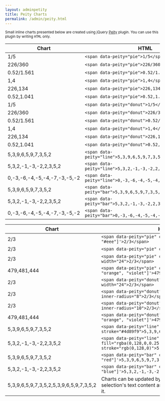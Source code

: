 ```yaml
---
layout: adminpetity
title: Peity Charts
permalink: /admin/peity.html
---
```

 <div class="layout-content-body">
          <div class="row gutter-xs">
            <div class="col-xs-12">
              <p><small>Small inline charts presented below are created using jQuery <a href="http://benpickles.github.io/peity" target="_blank">Peity</a> plugin. You can use this plugin by writing <code>HTML</code> only.</small></p>
            </div>
          </div>
          <div class="row gutter-xs">
            <div class="col-xs-12">
              <div class="panel">
                <div class="panel-body">
                  <div class="row gutter-xs">
                    <div class="col-md-6">
                      <div class="table-responsive">
                        <table class="table table-borderless table-middle m-b-0">
                          <thead>
                            <tr class="active">
                              <th class="text-center">Chart</th>
                              <th class="text-left">HTML</th>
                            </tr>
                          </thead>
                          <tbody>
                            <tr>
                              <td class="text-center">
                                <span data-peity="pie" data-fill='["#1c90fb", "#ddd"]'>1/5</span>
                              </td>
                              <td class="text-left"><code>&lt;span data-peity=&quot;pie&quot;&gt;1/5&lt;/span&gt;</code></td>
                            </tr>
                            <tr>
                              <td class="text-center">
                                <span data-peity="pie" data-fill='["#1c90fb", "#ddd"]'>226/360</span>
                              </td>
                              <td class="text-left"><code>&lt;span data-peity=&quot;pie&quot;&gt;226/360&lt;/span&gt;</code></td>
                            </tr>
                            <tr>
                              <td class="text-center">
                                <span data-peity="pie" data-fill='["#1c90fb", "#ddd"]'>0.52/1.561</span>
                              </td>
                              <td class="text-left"><code>&lt;span data-peity=&quot;pie&quot;&gt;0.52/1.561&lt;/span&gt;</code></td>
                            </tr>
                            <tr>
                              <td class="text-center">
                                <span data-peity="pie" data-fill='["#1c90fb", "#ddd"]'>1,4</span>
                              </td>
                              <td class="text-left"><code>&lt;span data-peity=&quot;pie&quot;&gt;1,4&lt;/span&gt;</code></td>
                            </tr>
                            <tr>
                              <td class="text-center">
                                <span data-peity="pie" data-fill='["#1c90fb", "#ddd"]'>226,134</span>
                              </td>
                              <td class="text-left"><code>&lt;span data-peity=&quot;pie&quot;&gt;226,134&lt;/span&gt;</code></td>
                            </tr>
                            <tr>
                              <td class="text-center">
                                <span data-peity="pie" data-fill='["#1c90fb", "#ddd"]'>0.52,1.041</span>
                              </td>
                              <td class="text-left"><code>&lt;span data-peity=&quot;pie&quot;&gt;0.52,1.041&lt;/span&gt;</code></td>
                            </tr>
                            <tr>
                              <td class="text-center">
                                <span data-peity="donut" data-fill='["#1c90fb", "#ddd"]'>1/5</span>
                              </td>
                              <td class="text-left"><code>&lt;span data-peity=&quot;donut&quot;&gt;1/5&lt;/span&gt;</code></td>
                            </tr>
                            <tr>
                              <td class="text-center">
                                <span data-peity="donut" data-fill='["#1c90fb", "#ddd"]'>226/360</span>
                              </td>
                              <td class="text-left"><code>&lt;span data-peity=&quot;donut&quot;&gt;226/360&lt;/span&gt;</code></td>
                            </tr>
                            <tr>
                              <td class="text-center">
                                <span data-peity="donut" data-fill='["#1c90fb", "#ddd"]'>0.52/1.561</span>
                              </td>
                              <td class="text-left"><code>&lt;span data-peity=&quot;donut&quot;&gt;0.52/1.561&lt;/span&gt;</code></td>
                            </tr>
                            <tr>
                              <td class="text-center">
                                <span data-peity="donut" data-fill='["#1c90fb", "#ddd"]'>1,4</span>
                              </td>
                              <td class="text-left"><code>&lt;span data-peity=&quot;donut&quot;&gt;1,4&lt;/span&gt;</code></td>
                            </tr>
                            <tr>
                              <td class="text-center">
                                <span data-peity="donut" data-fill='["#1c90fb", "#ddd"]'>226,134</span>
                              </td>
                              <td class="text-left"><code>&lt;span data-peity=&quot;donut&quot;&gt;226,134&lt;/span&gt;</code></td>
                            </tr>
                            <tr>
                              <td class="text-center">
                                <span data-peity="donut" data-fill='["#1c90fb", "#ddd"]'>0.52,1.041</span>
                              </td>
                              <td class="text-left"><code>&lt;span data-peity=&quot;donut&quot;&gt;0.52,1.041&lt;/span&gt;</code></td>
                            </tr>
                            <tr>
                              <td class="text-center">
                                <span data-peity="line" data-fill="#1c90fb" data-stroke="#1c90fb">5,3,9,6,5,9,7,3,5,2</span>
                              </td>
                              <td class="text-left"><code>&lt;span data-peity=&quot;line&quot;&gt;5,3,9,6,5,9,7,3,5,2&lt;/span&gt;</code></td>
                            </tr>
                            <tr>
                              <td class="text-center">
                                <span data-peity="line" data-fill="#1c90fb" data-stroke="#1c90fb">5,3,2,-1,-3,-2,2,3,5,2</span>
                              </td>
                              <td class="text-left"><code>&lt;span data-peity=&quot;line&quot;&gt;5,3,2,-1,-3,-2,2,3,5,2&lt;/span&gt;</code></td>
                            </tr>
                            <tr>
                              <td class="text-center">
                                <span data-peity="line" data-fill="#1c90fb" data-stroke="#1c90fb">0,-3,-6,-4,-5,-4,-7,-3,-5,-2</span>
                              </td>
                              <td class="text-left"><code>&lt;span data-peity=&quot;line&quot;&gt;0,-3,-6,-4,-5,-4,-7,-3,-5,-2&lt;/span&gt;</code></td>
                            </tr>
                            <tr>
                              <td class="text-center">
                                <span data-peity="bar" data-fill='["#1c90fb"]'>5,3,9,6,5,9,7,3,5,2</span>
                              </td>
                              <td class="text-left"><code>&lt;span data-peity=&quot;bar&quot;&gt;5,3,9,6,5,9,7,3,5,2&lt;/span&gt;</code></td>
                            </tr>
                            <tr>
                              <td class="text-center">
                                <span data-peity="bar" data-fill='["#1c90fb"]'>5,3,2,-1,-3,-2,2,3,5,2</span>
                              </td>
                              <td class="text-left"><code>&lt;span data-peity=&quot;bar&quot;&gt;5,3,2,-1,-3,-2,2,3,5,2&lt;/span&gt;</code></td>
                            </tr>
                            <tr>
                              <td class="text-center">
                                <span data-peity="bar" data-fill='["#1c90fb"]'>0,-3,-6,-4,-5,-4,-7,-3,-5,-2</span>
                              </td>
                              <td class="text-left"><code>&lt;span data-peity=&quot;bar&quot;&gt;0,-3,-6,-4,-5,-4,-7,-3,-5,-2&lt;/span&gt;</code></td>
                            </tr>
                          </tbody>
                        </table>
                      </div>
                    </div>
                    <div class="col-md-6">
                      <div class="table-responsive m-b-0">
                        <table class="table table-borderless table-middle m-b-0">
                          <thead>
                            <tr class="active">
                              <th class="text-center">Chart</th>
                              <th class="text-left">HTML</th>
                            </tr>
                          </thead>
                          <tbody>
                            <tr>
                              <td class="text-center">
                                <span data-peity="pie" data-fill='["green", "#eee"]'>2/3</span>
                              </td>
                              <td class="text-left"><code>&lt;span data-peity="pie" data-fill='[&quot;green&quot;, &quot;#eee&quot;]'&gt;2/3&lt;/span&gt;</code></td>
                            </tr>
                            <tr>
                              <td class="text-center">
                                <span data-peity="pie" data-fill='["orange", "#eee"]' data-radius="12">2/3</span>
                              </td>
                              <td class="text-left"><code>&lt;span data-peity="pie" data-radius="12"&gt;2/3&lt;/span&gt;</code></td>
                            </tr>
                            <tr>
                              <td class="text-center">
                                <span data-peity="pie" data-fill='["violet", "#eee"]' data-height="24" data-width="24">2/3</span>
                              </td>
                              <td class="text-left"><code>&lt;span data-peity=&quot;pie&quot; data-height=&quot;24&quot; data-width=&quot;24&quot;&gt;2/3&lt;/span&gt;</code></td>
                            </tr>
                            <tr>
                              <td class="text-center">
                                <span data-peity="pie" data-fill='["green", "orange", "violet"]' data-height="24" data-width="24">479,481,444</span>
                              </td>
                              <td class="text-left"><code>&lt;span data-peity=&quot;pie&quot; data-fill='[&quot;green&quot;, &quot;orange&quot;, &quot;violet&quot;]'&gt;479,481,444&lt;/span&gt;</code></td>
                            </tr>
                            <tr>
                              <td class="text-center">
                                <span data-peity="donut" data-fill='["green", "#eee"]' data-height="24" data-width="24">2/3</span>
                              </td>
                              <td class="text-left"><code>&lt;span data-peity=&quot;donut&quot; data-height=&quot;24&quot; data-width=&quot;24&quot;&gt;2/3&lt;/span&gt;</code></td>
                            </tr>
                            <tr>
                              <td class="text-center">
                                <span data-peity="donut" data-fill='["orange", "#eee"]' data-radius="12" data-inner-radius="8">2/3</span>
                              </td>
                              <td class="text-left"><code>&lt;span data-peity=&quot;donut&quot; data-radius=&quot;12&quot; data-inner-radius=&quot;8&quot;&gt;2/3&lt;/span&gt;</code></td>
                            </tr>
                            <tr>
                              <td class="text-center">
                                <span data-peity="donut" data-fill='["violet", "#eee"]' data-radius="12" data-inner-radius="10">2/3</span>
                              </td>
                              <td class="text-left"><code>&lt;span data-peity=&quot;donut&quot; data-radius=&quot;12&quot; data-inner-radius=&quot;10&quot;&gt;2/3&lt;/span&gt;</code></td>
                            </tr>
                            <tr>
                              <td class="text-center">
                                <span data-peity="donut" data-fill='["green", "orange", "violet"]' data-height="24" data-width="24">479,481,444</span>
                              </td>
                              <td class="text-left"><code>&lt;span data-peity=&quot;donut&quot; data-fill='[&quot;green&quot;, &quot;orange&quot;, &quot;violet&quot;]'&gt;479,481,444&lt;/span&gt;</code></td>
                            </tr>
                            <tr>
                              <td class="text-center">
                                <span data-peity="line" data-fill="#c6d9fd" data-stroke="#4d89f9">5,3,9,6,5,9,7,3,5,2</span>
                              </td>
                              <td class="text-left"><code>&lt;span data-peity=&quot;line&quot; data-fill=&quot;#c6d9fd&quot; data-stroke=&quot;#4d89f9&quot;&gt;5,3,9,6,5,9,7,3,5,2&lt;/span&gt;</code></td>
                            </tr>
                            <tr>
                              <td class="text-center">
                                <span data-peity="line" data-fill="rgba(0,128,0,0.25)" data-stroke="rgb(0,128,0)">5,3,2,-1,-3,-2,2,3,5,2</span>
                              </td>
                              <td class="text-left"><code>&lt;span data-peity=&quot;line&quot; data-fill=&quot;rgba(0,128,0,0.25)&quot; data-stroke=&quot;rgb(0,128,0)&quot;&gt;5,3,2,-1,-3,-2,2,3,5,2&lt;/span&gt;</code></td>
                            </tr>
                            <tr>
                              <td class="text-center">
                                <span data-peity="bar" data-fill='["green", "red"]'>5,3,9,6,5,9,7,3,5,2</span>
                              </td>
                              <td class="text-left"><code>&lt;span data-peity=&quot;bar&quot; data-fill='[&quot;green&quot;, &quot;red&quot;]'&gt;5,3,9,6,5,9,7,3,5,2&lt;/span&gt;</code></td>
                            </tr>
                            <tr>
                              <td class="text-center">
                                <span data-peity="bar" data-fill='["green", "red", "blue"]'>5,3,2,-1,-3,-2,2,3,5,2</span>
                              </td>
                              <td class="text-left"><code>&lt;span data-peity=&quot;bar&quot; data-fill='[&quot;green&quot;, &quot;red&quot;, &quot;blue&quot;]'&gt;5,3,2,-1,-3,-2,2,3,5,2&lt;/span&gt;</code></td>
                            </tr>
                            <tr>
                              <td class="text-center">
                                <span id="demo-peity-chart">5,3,9,6,5,9,7,3,5,2,5,3,9,6,5,9,7,3,5,2</span>
                              </td>
                              <td class="text-left">Charts can be updated by changing the the jQuery selection's text content and calling <code>change()</code> method on it.</td>
                            </tr>
                          </tbody>
                        </table>
                      </div>
                    </div>
                  </div>
                </div>
              </div>
            </div>
          </div>
        </div>